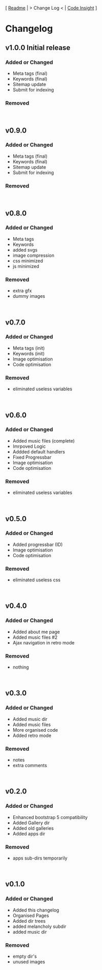 [ [Readme](README.md) | > Change Log < | [Code Insight](code_insight.md) ]


# Changelog

## v1.0.0 Initial release

### Added or Changed
- Meta tags (final)
- Keywords (final)
- Sitemap update
- Submit for indexing

### Removed


<br>


## v0.9.0

### Added or Changed
- Meta tags (final)
- Keywords (final)
- Sitemap update
- Submit for indexing

### Removed


<br>

## v0.8.0

### Added or Changed
- Meta tags 
- Keywords
- added svgs
- image compression
- css minimized
- js minimized

### Removed

- extra gfx
- dummy images

<br>

## v0.7.0

### Added or Changed
- Meta tags (init)
- Keywords (init)
- Image optimisation
- Code optimisation

### Removed

- eliminated useless variables

<br>

## v0.6.0

### Added or Changed
- Added music files (complete)
- Imrpoved Logic
- Addded default handlers
- Fixed Progressbar
- Image optimisation
- Code optimisation

### Removed

- eliminated useless variables

<br>


## v0.5.0

### Added or Changed
- Added progressbar (ID)
- Image optimisation
- Code optimisation

### Removed

- eliminated useless css
<br>

## v0.4.0

### Added or Changed
- Added about me page
- Added music files #2
- Ajax navigation in retro mode
### Removed

- nothing

<br>


## v0.3.0

### Added or Changed
- Added music dir
- Added music files 
- More organised code
- Added retro mode
### Removed

- notes
- extra comments

<br>

## v0.2.0

### Added or Changed
- Enhanced bootstrap 5 compatibility
- Added Gallery dir
- Added old galleries
- Added apps dir
### Removed

- apps sub-dirs temporarily

<br>

## v0.1.0

### Added or Changed
- Added this changelog
- Organised Pages
- Added dir trees
- added melancholy subdir
- added music dir

### Removed

- empty dir's
- unused images